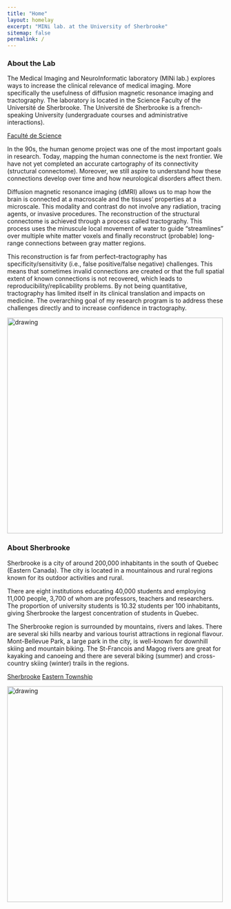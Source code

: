 ```yaml
---
title: "Home"
layout: homelay
excerpt: "MINi lab. at the University of Sherbrooke"
sitemap: false
permalink: /
---
```


### About the Lab

The Medical Imaging and NeuroInformatic laboratory (MINi lab.) explores ways to increase the clinical relevance of medical imaging. More specifically the usefulness of diffusion magnetic resonance imaging and tractography. The laboratory is located in the Science Faculty of the Université de Sherbrooke. The Université de Sherbrooke is a french-speaking University (undergraduate courses and administrative interactions).

[Faculté de Science](https://www.usherbrooke.ca/sciences/)

In the 90s, the human genome project was one of the most important goals in research. Today, mapping the human connectome is the next frontier. We have not yet completed an accurate cartography of its connectivity (structural connectome). Moreover, we still aspire to understand how these connections develop over time and how neurological disorders affect them. 

Diffusion magnetic resonance imaging (dMRI) allows us to map how the brain is connected at a macroscale and the tissues’ properties at a microscale. This modality and contrast do not involve any radiation, tracing agents, or invasive procedures. The reconstruction of the structural connectome is achieved through a process called tractography. This process uses the minuscule local movement of water to guide “streamlines” over multiple white matter voxels and finally reconstruct (probable) long-range connections between gray matter regions.

This reconstruction is far from perfect–tractography has specificity/sensitivity (i.e., false positive/false negative) challenges. This means that sometimes invalid connections are created or that the full spatial extent of known connections is not recovered, which leads to reproducibility/replicability problems. By not being quantitative, tractography has limited itself in its clinical translation and impacts on medicine. The overarching goal of my research program is to address these challenges directly and to increase confidence in tractography.

<img src="https://scontent.fyhu1-1.fna.fbcdn.net/v/t39.30808-6/304805420_496395189158795_5803212464292004886_n.jpg?_nc_cat=104&ccb=1-7&_nc_sid=e3f864&_nc_ohc=ETDJx2maKmsAX-UjL_q&_nc_ht=scontent.fyhu1-1.fna&oh=00_AT-RnpQlm6zcJuifG2T1hKOC9QDnuzk7cwsV7oP-wzkr3g&oe=63387D29" alt="drawing" width="500"/>

### About Sherbrooke
Sherbrooke is a city of around 200,000 inhabitants in the south of Quebec (Eastern Canada). The city is located in a mountainous and rural regions known for its outdoor activities and rural.

There are eight institutions educating 40,000 students and employing 11,000 people, 3,700 of whom are professors, teachers and researchers. The proportion of university students is 10.32 students per 100 inhabitants, giving Sherbrooke the largest concentration of students in Quebec.

The Sherbrooke region is surrounded by mountains, rivers and lakes. There are several ski hills nearby and various tourist attractions in regional flavour. Mont-Bellevue Park, a large park in the city, is well-known for downhill skiing and mountain biking. The St-Francois and Magog rivers are great for kayaking and canoeing and there are several biking (summer) and cross-country skiing (winter) trails in the regions.

[Sherbrooke](https://www.sherbrooke.ca/en)
[Eastern Township](https://www.easterntownships.org/)

<img src="https://www.easterntownships.org/files/media/289/0/f7bc4a9e.jpg" alt="drawing" width="500"/>